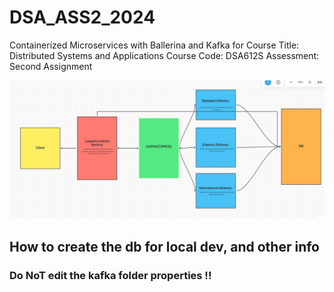 # DSA_ASS2_2024
Containerized Microservices with Ballerina and Kafka for Course Title: Distributed Systems and Applications   Course Code: DSA612S   Assessment: Second Assignment 

![alt text](image.png)

## How to create the db for local dev, and other info
### Do NoT edit the kafka folder properties !!

